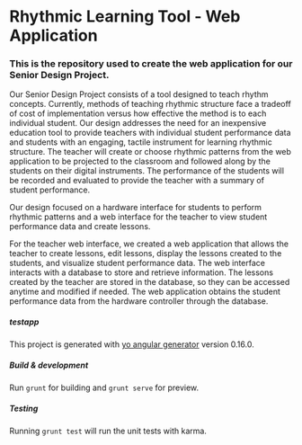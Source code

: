 # Rhythmic Learning Tool - Web Application 

### This is the repository used to create the web application for our Senior Design Project. 

Our Senior Design Project consists of a tool designed to teach rhythm concepts. Currently, methods of teaching rhythmic structure face a tradeoff of cost of implementation versus how effective the method is to each individual student. Our design addresses the need for an inexpensive education tool to provide teachers with individual student performance data and students with an engaging, tactile instrument for learning rhythmic structure. The teacher will create or choose rhythmic patterns from the web application to be projected to the classroom and followed along by the students on their digital instruments. The performance of the students will be recorded and evaluated to provide the teacher with a summary of student performance. 

Our design focused on a hardware interface for students to perform rhythmic patterns and a web interface for the teacher to view student performance data and create lessons.

For the teacher web interface, we created a web application that allows the teacher to create lessons, edit lessons, display the lessons created to the students, and visualize student performance data. The web interface interacts with a database to store and retrieve information. The lessons created by the teacher are stored in the database, so they can be accessed anytime and modified if needed. The web application obtains the student performance data from the hardware controller through the database.



##### testapp

This project is generated with [yo angular generator](https://github.com/yeoman/generator-angular)
version 0.16.0.

##### Build & development

Run `grunt` for building and `grunt serve` for preview.

##### Testing

Running `grunt test` will run the unit tests with karma.

